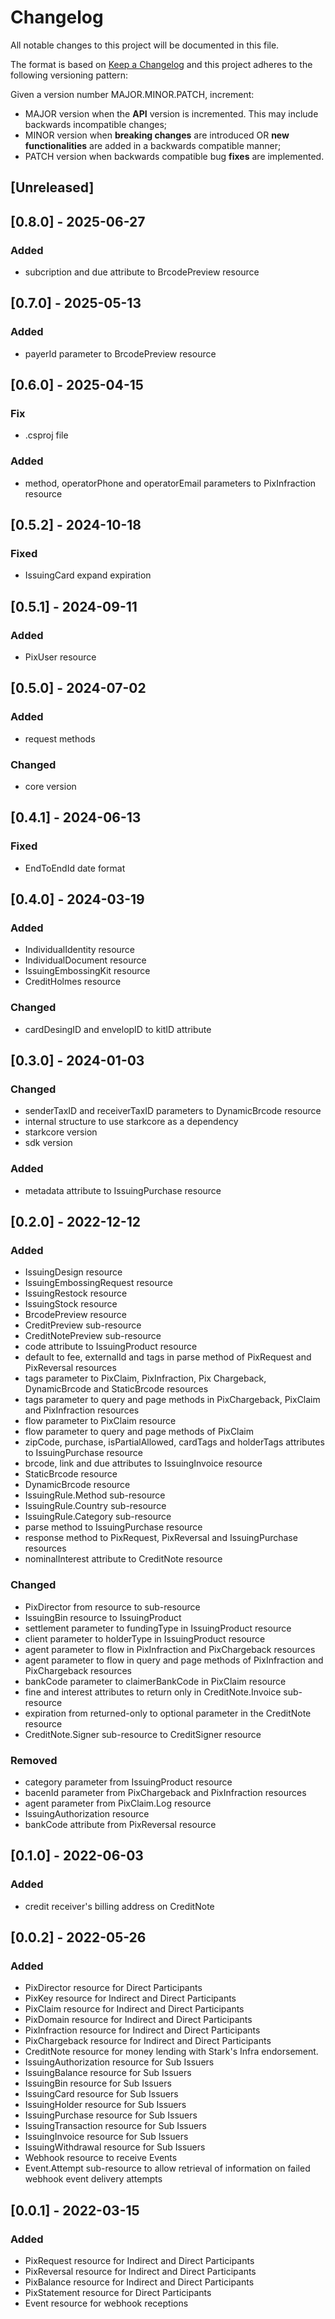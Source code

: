 # Changelog

All notable changes to this project will be documented in this file.

The format is based on [Keep a Changelog](https://keepachangelog.com/en/1.0.0/)
and this project adheres to the following versioning pattern:

Given a version number MAJOR.MINOR.PATCH, increment:

- MAJOR version when the **API** version is incremented. This may include backwards incompatible changes;
- MINOR version when **breaking changes** are introduced OR **new functionalities** are added in a backwards compatible manner;
- PATCH version when backwards compatible bug **fixes** are implemented.


## [Unreleased]

## [0.8.0] - 2025-06-27
### Added
- subcription and due attribute to BrcodePreview resource

## [0.7.0] - 2025-05-13
### Added
- payerId parameter to BrcodePreview resource

## [0.6.0] - 2025-04-15
### Fix
- .csproj file
### Added
- method, operatorPhone and operatorEmail parameters to PixInfraction resource

## [0.5.2] - 2024-10-18
### Fixed
- IssuingCard expand expiration

## [0.5.1] - 2024-09-11
### Added
- PixUser resource 

## [0.5.0] - 2024-07-02
### Added
- request methods
### Changed
- core version

## [0.4.1] - 2024-06-13
### Fixed
- EndToEndId date format

## [0.4.0] - 2024-03-19
### Added
- IndividualIdentity resource
- IndividualDocument resource
- IssuingEmbossingKit resource
- CreditHolmes resource
### Changed
- cardDesingID and envelopID to kitID attribute

## [0.3.0] - 2024-01-03
### Changed
- senderTaxID and receiverTaxID parameters to DynamicBrcode resource
- internal structure to use starkcore as a dependency
- starkcore version
- sdk version
### Added
- metadata attribute to IssuingPurchase resource

## [0.2.0] - 2022-12-12
### Added
- IssuingDesign resource
- IssuingEmbossingRequest resource
- IssuingRestock resource 
- IssuingStock resource
- BrcodePreview resource
- CreditPreview sub-resource
- CreditNotePreview sub-resource
- code attribute to IssuingProduct resource
- default to fee, externalId and tags in parse method of PixRequest and PixReversal resources
- tags parameter to PixClaim, PixInfraction, Pix Chargeback, DynamicBrcode and StaticBrcode resources
- tags parameter to query and page methods in PixChargeback, PixClaim and PixInfraction resources
- flow parameter to PixClaim resource
- flow parameter to query and page methods of PixClaim
- zipCode, purchase, isPartialAllowed, cardTags and holderTags attributes to IssuingPurchase resource
- brcode, link and due attributes to IssuingInvoice resource
- StaticBrcode resource
- DynamicBrcode resource
- IssuingRule.Method sub-resource
- IssuingRule.Country sub-resource
- IssuingRule.Category sub-resource
- parse method to IssuingPurchase resource
- response method to PixRequest, PixReversal and IssuingPurchase resources
- nominalInterest attribute to CreditNote resource
### Changed
- PixDirector from resource to sub-resource
- IssuingBin resource to IssuingProduct
- settlement parameter to fundingType in IssuingProduct resource
- client parameter to holderType in IssuingProduct resource
- agent parameter to flow in PixInfraction and PixChargeback resources
- agent parameter to flow in query and page methods of PixInfraction and PixChargeback resources
- bankCode parameter to claimerBankCode in PixClaim resource
- fine and interest attributes to return only in CreditNote.Invoice sub-resource
- expiration from returned-only to optional parameter in the CreditNote resource 
- CreditNote.Signer sub-resource to CreditSigner resource
### Removed
- category parameter from IssuingProduct resource
- bacenId parameter from PixChargeback and PixInfraction resources
- agent parameter from PixClaim.Log resource
- IssuingAuthorization resource
- bankCode attribute from PixReversal resource


## [0.1.0] - 2022-06-03
### Added
- credit receiver's billing address on CreditNote

## [0.0.2] - 2022-05-26
### Added
- PixDirector resource for Direct Participants
- PixKey resource for Indirect and Direct Participants
- PixClaim resource for Indirect and Direct Participants
- PixDomain resource for Indirect and Direct Participants
- PixInfraction resource for Indirect and Direct Participants
- PixChargeback resource for Indirect and Direct Participants
- CreditNote resource for money lending with Stark's Infra endorsement.
- IssuingAuthorization resource for Sub Issuers
- IssuingBalance resource for Sub Issuers
- IssuingBin resource for Sub Issuers
- IssuingCard resource for Sub Issuers
- IssuingHolder resource for Sub Issuers
- IssuingPurchase resource for Sub Issuers
- IssuingTransaction resource for Sub Issuers
- IssuingInvoice resource for Sub Issuers
- IssuingWithdrawal resource for Sub Issuers
- Webhook resource to receive Events
- Event.Attempt sub-resource to allow retrieval of information on failed webhook event delivery attempts


## [0.0.1] - 2022-03-15
### Added
- PixRequest resource for Indirect and Direct Participants
- PixReversal resource for Indirect and Direct Participants
- PixBalance resource for Indirect and Direct Participants
- PixStatement resource for Direct Participants
- Event resource for webhook receptions
